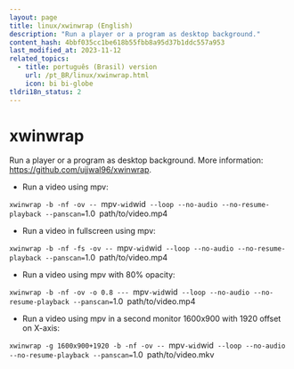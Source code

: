 ```yaml
---
layout: page
title: linux/xwinwrap (English)
description: "Run a player or a program as desktop background."
content_hash: 4bbf035cc1be618b55fbb8a95d37b1ddc557a953
last_modified_at: 2023-11-12
related_topics:
  - title: português (Brasil) version
    url: /pt_BR/linux/xwinwrap.html
    icon: bi bi-globe
tldri18n_status: 2
---
```

# xwinwrap

Run a player or a program as desktop background.
More information: <https://github.com/ujjwal96/xwinwrap>.

- Run a video using mpv:

`xwinwrap -b -nf -ov -- `<span class="tldr-var badge badge-pill bg-dark-lm bg-white-dm text-white-lm text-dark-dm font-weight-bold">mpv</span>` -wid `<span class="tldr-var badge badge-pill bg-dark-lm bg-white-dm text-white-lm text-dark-dm font-weight-bold">wid</span>` --loop --no-audio --no-resume-playback --panscan=`<span class="tldr-var badge badge-pill bg-dark-lm bg-white-dm text-white-lm text-dark-dm font-weight-bold">1.0</span>` `<span class="tldr-var badge badge-pill bg-dark-lm bg-white-dm text-white-lm text-dark-dm font-weight-bold">path/to/video.mp4</span>

- Run a video in fullscreen using mpv:

`xwinwrap -b -nf -fs -ov -- `<span class="tldr-var badge badge-pill bg-dark-lm bg-white-dm text-white-lm text-dark-dm font-weight-bold">mpv</span>` -wid `<span class="tldr-var badge badge-pill bg-dark-lm bg-white-dm text-white-lm text-dark-dm font-weight-bold">wid</span>` --loop --no-audio --no-resume-playback --panscan=`<span class="tldr-var badge badge-pill bg-dark-lm bg-white-dm text-white-lm text-dark-dm font-weight-bold">1.0</span>` `<span class="tldr-var badge badge-pill bg-dark-lm bg-white-dm text-white-lm text-dark-dm font-weight-bold">path/to/video.mp4</span>

- Run a video using mpv with 80% opacity:

`xwinwrap -b -nf -ov -o 0.8 --- `<span class="tldr-var badge badge-pill bg-dark-lm bg-white-dm text-white-lm text-dark-dm font-weight-bold">mpv</span>` -wid `<span class="tldr-var badge badge-pill bg-dark-lm bg-white-dm text-white-lm text-dark-dm font-weight-bold">wid</span>` --loop --no-audio --no-resume-playback --panscan=`<span class="tldr-var badge badge-pill bg-dark-lm bg-white-dm text-white-lm text-dark-dm font-weight-bold">1.0</span>` `<span class="tldr-var badge badge-pill bg-dark-lm bg-white-dm text-white-lm text-dark-dm font-weight-bold">path/to/video.mp4</span>

- Run a video using mpv in a second monitor 1600x900 with 1920 offset on X-axis:

`xwinwrap -g 1600x900+1920 -b -nf -ov -- `<span class="tldr-var badge badge-pill bg-dark-lm bg-white-dm text-white-lm text-dark-dm font-weight-bold">mpv</span>` -wid `<span class="tldr-var badge badge-pill bg-dark-lm bg-white-dm text-white-lm text-dark-dm font-weight-bold">wid</span>` --loop --no-audio --no-resume-playback --panscan=`<span class="tldr-var badge badge-pill bg-dark-lm bg-white-dm text-white-lm text-dark-dm font-weight-bold">1.0</span>` `<span class="tldr-var badge badge-pill bg-dark-lm bg-white-dm text-white-lm text-dark-dm font-weight-bold">path/to/video.mkv</span>
